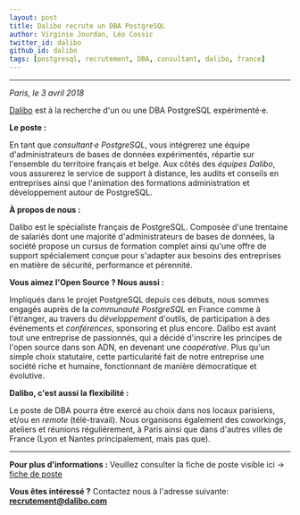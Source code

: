 ```yaml
---
layout: post
title: Dalibo recrute un DBA PostgreSQL
author: Virginie Jourdan, Léo Cossic
twitter_id: dalibo
github_id: dalibo
tags: [postgresql, recrutement, DBA, consultant, dalibo, france]
---
```


---
*Paris, le 3 avril 2018*

[Dalibo](https://www.dalibo.com) est à la recherche d'un ou une DBA PostgreSQL expérimenté·e. 

<!--MORE-->

**Le poste :**

En tant que _consultant·e PostgreSQL_, vous intégrerez une équipe d'administrateurs de bases de données expérimentés, répartie sur l'ensemble du territoire français et belge. Aux côtés des _équipes Dalibo_, vous assurerez le service de support à distance, les audits et conseils en entreprises ainsi que l'animation des formations administration et développement autour de PostgreSQL.
 
 
**À propos de nous :**

Dalibo est le spécialiste français de PostgreSQL. Composée d'une trentaine de salariés dont une majorité d'administrateurs de bases de données, la société propose un cursus de formation complet ainsi qu'une offre de support spécialement conçue pour s'adapter aux besoins des entreprises en matière de sécurité, performance et pérennité.
  
 
**Vous aimez l'Open Source ? Nous aussi :**

Impliqués dans le projet PostgreSQL depuis ces débuts, nous sommes engagés auprès de la _communauté PostgreSQL_ en France comme à l'étranger, au travers du _développement_ d'outils, de participation à des événements et _conférences_, sponsoring et plus encore. Dalibo est avant tout une entreprise de passionnés, qui a décidé d'inscrire les principes de l'open source dans son ADN, en devenant une _coopérative_. Plus qu'un simple choix statutaire, cette particularité fait de notre entreprise une société riche et humaine, fonctionnant de manière démocratique et évolutive.
 
 
**Dalibo, c'est aussi la flexibilité :**

Le poste de DBA pourra être exercé au choix dans nos locaux parisiens, et/ou en _remote_ (télé-travail). Nous organisons également des coworkings, ateliers et réunions régulièrement, à Paris ainsi que dans d'autres villes de France (Lyon et Nantes principalement, mais pas que).
 
 ---
 
**Pour plus d’informations :** 
Veuillez consulter la fiche de poste visible ici -> [fiche de poste](https://cloud.dalibo.com/p/fiche-de-poste.pdf)
 
**Vous êtes intéressé ?** 
Contactez nous à l'adresse suivante: **recrutement@dalibo.com**

